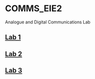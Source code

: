 # COMMS_EIE2
Analogue and Digital Communications Lab

## [Lab 1](./Lab1)

## [Lab 2](./Lab2)

## [Lab 3](./Lab3)
